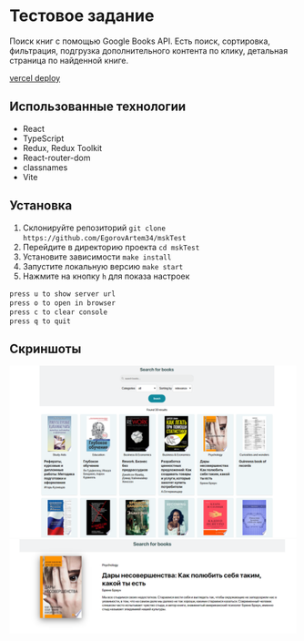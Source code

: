 # Тестовое задание

Поиск книг с помощью Google Books API. Есть поиск, сортировка, фильтрация, подгрузка дополнительного контента по клику, детальная страница по найденной книге.

[vercel deploy](https://msk-test-egorovartem34.vercel.app/)

## Использованные технологии

- React
- TypeScript
- Redux, Redux Toolkit
- React-router-dom
- classnames
- Vite

## Установка

1. Склонируйте репозиторий `git clone https://github.com/EgorovArtem34/mskTest`
2. Перейдите в директорию проекта `cd mskTest`
3. Установите зависимости `make install`
4. Запустите локальную версию `make start`
5. Нажмите на кнопку `h` для показа настроек

```press r to restart the server
press u to show server url
press o to open in browser
press c to clear console
press q to quit
```

## Скриншоты

![](https://raw.githubusercontent.com/EgorovArtem34/screenshots/master/mskTest/1.PNG)
![](https://raw.githubusercontent.com/EgorovArtem34/screenshots/master/mskTest/2.PNG)
